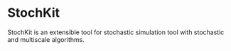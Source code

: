 # StochKit
StochKit is an extensible tool for stochastic simulation tool with stochastic and multiscale algorithms.
